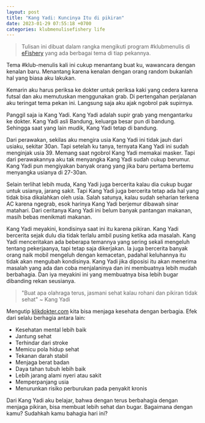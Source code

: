 ```yaml
---
layout: post
title: "Kang Yadi: Kuncinya Itu di pikiran"
date: 2023-01-29 07:55:18 +0700
categories: klubmenulisefishery life
---
```


> Tulisan ini dibuat dalam rangka mengikuti program #klubmenulis di [eFishery](https://efishery.com) yang ada berbagai tema di tiap pekannya.

Tema #klub-menulis kali ini cukup menantang buat ku, wawancara dengan kenalan baru. Menantang karena kenalan dengan orang random bukanlah hal yang biasa aku lakukan.

Kemarin aku harus periksa ke dokter untuk periksa kaki yang cedera karena futsal dan aku memutuskan menggunakan grab. Di pertengahan perjalanan aku teringat tema pekan ini. Langsung saja aku ajak ngobrol pak supirnya.

Panggil saja ia Kang Yadi. Kang Yadi adalah supir grab yang mengantarku ke dokter. Kang Yadi asli Bandung, keluarga besar pun di bandung. Sehingga saat yang lain mudik, Kang Yadi tetap di bandung.

Dari perawakan, sekilas aku mengira usia Kang Yadi ini tidak jauh dari usiaku, sekitar 30an. Tapi setelah ku tanya, ternyata Kang Yadi ini sudah menginjak usia 39. Memang saat ngobrol Kang Yadi memakai masker. Tapi dari perawakannya aku tak menyangka Kang Yadi sudah cukup berumur. Kang Yadi pun mengiyakan banyak orang yang jika baru pertama bertemu menyangka usianya di 27-30an.

Selain terlihat lebih muda, Kang Yadi juga bercerita kalau dia cukup bugar untuk usianya, jarang sakit. Tapi Kang Yadi juga bercerita tetap ada hal yang tidak bisa dikalahkan oleh usia. Salah satunya, kalau sudah seharian terkena AC karena ngegrab, esok harinya Kang Yadi berjemur dibawah sinar matahari. Dari ceritanya Kang Yadi ini belum banyak pantangan makanan, masih bebas menikmati makanan.

Kang Yadi meyakini, kondisinya saat ini itu karena pikiran. Kang Yadi bercerita sejak dulu dia tidak terlalu ambil pusing ketika ada masalah. Kang Yadi menceritakan ada beberapa temannya yang sering sekali mengeluh tentang pekerjaanya, tapi tetap saja dikerjakan. Ia juga bercerita banyak orang naik mobil mengeluh dengan kemacetan, padahal keluhannya itu tidak akan mengubah kondisinya. Kang Yadi jika diposisi itu akan menerima masalah yang ada dan coba menjalaninya dan ini membuatnya lebih mudah berbahagia. Dan iya meyakini ini yang membuatnya bisa lebih bugar dibanding rekan seusianya.

> "Buat apa olahraga terus, jasmani sehat kalau rohani dan pikiran tidak sehat"
> ~ Kang Yadi

Mengutip [klikdokter.com](https://www.klikdokter.com/info-sehat/berita-kesehatan/jaga-kesehatan-dengan-selalu-bahagia) kita bisa menjaga kesehata dengan berbagia. Efek dari selalu berhagia antara lain:

- Kesehatan mental lebih baik
- Jantung sehat
- Terhindar dari stroke
- Memicu pola hidup sehat
- Tekanan darah stabil
- Menjaga berat badan
- Daya tahan tubuh lebih baik
- Lebih jarang alami nyeri atau sakit
- Memperpanjang usia
- Menurunkan risiko perburukan pada penyakit kronis

Dari Kang Yadi aku belajar, bahwa dengan terus berbahagia dengan menjaga pikiran, bisa membuat lebih sehat dan bugar. Bagaimana dengan kamu? Sudahkah kamu bahagia hari ini?
